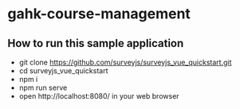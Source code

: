 # gahk-course-management

## How to run this sample application
 - git clone https://github.com/surveyjs/surveyjs_vue_quickstart.git
 - cd surveyjs_vue_quickstart
 - npm i
 - npm run serve
 - open http://localhost:8080/ in your web browser
